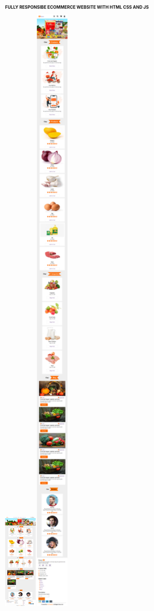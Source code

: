 **FULLY RESPONSIBE ECOMMERCE WEBSITE WITH HTML CSS AND JS**
<p float="left">
  <img src="image/desktop.png" width="100" />
  <img src="image/mobile.png" width="100" /> 
</p>
